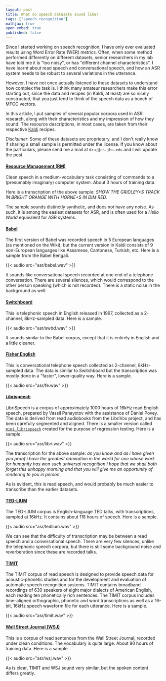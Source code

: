 ```yaml
---
layout: post
title: What do speech datasets sound like?
tags: ["speech recognition"]
mathjax: true
open_embed: true
published: false
---
```


Since I started working on speech recognition, I have only ever evaluated results using Word Error Rate (WER) metrics. Often, when some method performed differently on different datasets, senior researchers in my lab have told me it is "too noisy", or has "different channel characteristics". I have learnt about read speech and conversational speech, and how an ASR system needs to be robust to several variations in the utterance.

However, I have not once actually listened to these datasets to understand how complex the task is. I think many amateur researchers make this error starting out, since the data and recipes (in Kaldi, at least) are so nicely constructed, that you just tend to think of the speech data as a bunch of MFCC vectors. 

In this article, I put samples of several popular corpora used in ASR research, along with their characteristics and my impression of how they sound. The resource descriptions, in most cases, are taken from their respective [Kaldi](https://github.com/kaldi-asr/kaldi/tree/master/egs) recipes.

*Disclaimer*: Some of these datasets are proprietary, and I don't really know if sharing a small sample is permitted under the license. If you know about the particulars, please send me a mail at `draj@cs.jhu.edu` and I will update the post.

#### [Resource Management (RM)](https://catalog.ldc.upenn.edu/LDC93S3C)

Clean speech in a medium-vocabulary task consisting of commands to a (presumably imaginary) computer system. About 3 hours of training data. 

<p><audio><source src="/static/files/asr/rm.wav" type="audio/mp3"></audio></p>

Here is a transcription of the above sample: _SHOW THE GRIDLEY+S TRACK IN BRIGHT ORANGE WITH HORNE+S IN DIM RED_.

The sample sounds distinctly synthetic, and does not have any noise. As such, it is among the easiest datasets for ASR, and is often used for a *Hello World* equivalent for ASR systems.

#### [Babel](https://en.wikipedia.org/wiki/BABEL_Speech_Corpus)

The first version of Babel was recorded speech in 5 European languages (as mentioned on the Wiki), but the current version in Kaldi consists of 9 non-European languages like Assamese, Cantonese, Turkish, etc. Here is a sample from the Babel Bengali.

{{< audio src="asr/babel.wav" >}}

It sounds like conversational speech recorded at one end of a telephone conversation. There are several silences, which would correspond to the other person speaking (which is not recorded). There is a static noise in the background as well.

#### [Switchboard](https://www.isip.piconepress.com/projects/switchboard/)

This is telephonic speech in English released in 1997, collected as a 2-channel, 8kHz-sampled data. Here is a sample.

{{< audio src="asr/swbd.wav" >}}

It sounds similar to the Babel corpus, except that it is entirely in English and a little cleaner.


#### [Fisher English](https://catalog.ldc.upenn.edu/LDC2004S13)

This is conversational telephone speech collected as 2-channel, 8kHz-sampled data.  The data is similar to Switchboard but the transcription was mostly done in a "faster", lower-quality way. Here is a sample.

{{< audio src="asr/fe.wav" >}}

#### [Librispeech](http://www.openslr.org/12/)

LibriSpeech is a corpus of approximately 1000 hours of 16kHz read English speech, prepared by Vassil Panayotov with the assistance of Daniel Povey. The data is derived from read audiobooks from the LibriVox project, and has been carefully segmented and aligned. There is a smaller version called [`mini_librispeech`](http://www.openslr.org/31/) created for the purpose of regression testing. Here is a sample.

{{< audio src="asr/libri.wav" >}}

The transcription for the above sample: _as you know and as i have given you proof i have the greatest admiration in the world for one whose work for humanity has won such universal recognition i hope that we shall both forget this unhappy morning and that you will give me an opportunity of rendering to you in person_

As is evident, this is read speech, and would probably be much easier to transcribe than the earlier datasets.

#### [TED-LIUM](http://www.openslr.org/7/)

The TED-LIUM corpus is English-language TED talks, with transcriptions, sampled at 16kHz. It contains about 118 hours of speech. Here is a sample.

{{< audio src="asr/tedlium.wav" >}}

We can see that the difficulty of transcription may be between a read speech and a conversational speech. There are very few silences, unlike the telephonic speech corpora, but there is still some background noise and reverberation since these are recorded talks.

#### [TIMIT](https://en.wikipedia.org/wiki/TIMIT)

The TIMIT corpus of read speech is designed to provide speech data for acoustic-phonetic studies and for the development and evaluation of automatic speech recognition systems. TIMIT contains broadband recordings of 630 speakers of eight major dialects of American English, each reading ten phonetically rich sentences. The TIMIT corpus includes time-aligned orthographic, phonetic and word transcriptions as well as a 16-bit, 16kHz speech waveform file for each utterance. Here is a sample.

{{< audio src="asr/timit.wav" >}}

#### [Wall Street Journal (WSJ)](https://catalog.ldc.upenn.edu/LDC93S6A)

This is a corpus of read sentences from the Wall Street Journal, recorded under clean conditions. The vocabulary is quite large. About 80 hours of training data. Here is a sample.

{{< audio src="asr/wsj.wav" >}}

As is clear, TIMIT and WSJ sound very similar, but the spoken content differs greatly.








